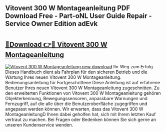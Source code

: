 ## Vitovent 300 W Montageanleitung PDF Download Free - Part-oNL User Guide Repair - Service Owner Edition adEvk

# <h2><a href="http://df8lepe.blite.top/?on=Vitovent+300+W+Montageanleitung">🔗Download 👉🔴 Vitovent 300 W Montageanleitung</a></h2>

[![Vitovent 300 W Montageanleitung new download](https://i.imgur.com/lujVjoI.png)](http://df8lepe.blite.top/?on=Vitovent+300+W+Montageanleitung)
Ihr Weg zum Erfolg Dieses Handbuch dient als Fahrplan für den sicheren Betrieb und die Wartung Ihres neuen Vitovent 300 W Montageanleitung. Bedienungsanleitung für Fortgeschrittene Diese Anleitung ist auf erfahrene Benutzer Ihres neuen Vitovent 300 W Montageanleitung zugeschnitten. Zu den erweiterten Funktionen von Vitovent 300 W Montageanleitung gehören Objekterkennung, Bewegungssensoren, anpassbare Warnungen und Fernzugriff, auf die alle über die Benutzeroberfläche zugegriffen und angepasst werden können. Wir erwarten, dass das Vitovent 300 W MontageanleitungD Ihnen dabei geholfen hat, sich mit Ihrem letzten Kauf vertraut zu machen. Bei Fragen oder Bedenken können Sie sich gerne an unseren Kundenservice wenden.
